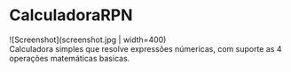 # CalculadoraRPN
![Screenshot](screenshot.jpg | width=400)<br>
Calculadora simples que resolve expressões númericas, com suporte as 4 operações matemáticas basicas.
